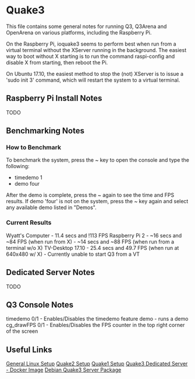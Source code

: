 # Quake3

This file contains some general notes for running Q3, Q3Arena and OpenArena on various platforms, including the Raspberry Pi.

On the Raspberry Pi, ioquake3  seems to perform best when run from a virtual terminal without the XServer running in the background.  The easiest way to boot without X starting is to run the command raspi-config and disable X from starting, then reboot the Pi.

On Ubuntu 17.10, the easiest method to stop the (not) XServer is to issue a 'sudo init 3' command, which will restart the system to a virtual terminal.

## Raspberry Pi Install Notes
TODO

## Benchmarking Notes

### How to Benchmark

To benchmark the system, press the ~ key to open the console and type the following:
* timedemo 1
* demo four

After the demo is complete, press the ~ again to see the time and FPS results.  If demo 'four' is not on the system, press the ~ key again and select any available demo listed in "Demos".

### Current Results

Wyatt's Computer - 11.4 secs and !113 FPS
Raspberry Pi 2   - ~16 secs and ~84 FPS (when run from X)
                 - ~14 secs and ~88 FPS (when run from a terminal w/o X)
TV-Desktop 17.10 - 25.4 secs and 49.7 FPS (when run at 640x480 w/ X)
                 - Currently unable to start Q3 from a VT


## Dedicated Server Notes
TODO

## Q3 Console Notes

timedemo 0/1 - Enables/Disables the timedemo feature
demo <demo-name> - runs a demo
cg_drawFPS 0/1 - Enables/Disables the FPS counter in the top right corner of the screen

## Useful Links

[General Linux Setup](http://www.andersaaberg.dk/2012/installing-quake-iii-arena-for-linux-especially-x64-bit/)
[Quake2 Setup](https://github.com/jdolan/quake2)
[Quake1 Setup](https://ubuntuforums.org/showthread.php?t=537039)
[Quake3 Dedicated Server - Docker Image](https://hub.docker.com/r/inanimate/quake3/)
[Debian Quake3 Server Package](https://packages.debian.org/stable/games/quake3-server)

